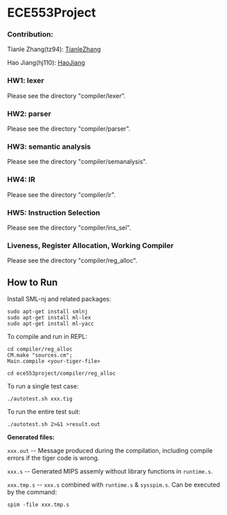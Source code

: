 # ECE553Project

### Contribution:

Tianle Zhang(tz94): [TianleZhang](https://github.com/UOETianleZhang)

Hao Jiang(hj110): [HaoJiang](https://github.com/dentiny)

### HW1: lexer
Please see the directory "compiler/lexer".

### HW2: parser
Please see the directory "compiler/parser".

### HW3: semantic analysis
Please see the directory "compiler/semanalysis".

### HW4: IR

Please see the directory "compiler/ir".

### HW5: Instruction Selection

Please see the directory "compiler/ins_sel".

### Liveness, Register Allocation, Working Compiler

Please see the directory "compiler/reg_alloc".


## How to Run
Install SML-nj and related packages:
```
sudo apt-get install smlnj
sudo apt-get install ml-lex
sudo apt-get install ml-yacc
```

To compile and run in REPL:
```
cd compiler/reg_alloc
CM.make "sources.cm";
Main.compile <your-tiger-file>
``` 

```shell
cd ece553project/compiler/reg_alloc
```

To run a single test case:

```shell
./autotest.sh xxx.tig
```

To run the entire test suit:

```
./autotest.sh 2>&1 >result.out
```

**Generated files:**

`xxx.out` -- Message produced during the compilation, including compile errors if the tiger code is wrong.

`xxx.s` -- Generated MIPS assemly without library functions in `runtime.s`.

`xxx.tmp.s` -- `xxx.s` combined with `runtime.s` & `sysspim.s`. Can be executed by the command:

```
spim -file xxx.tmp.s
```
